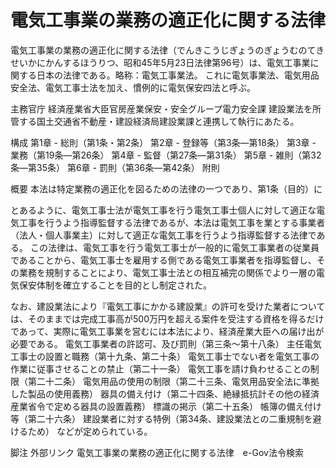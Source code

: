 # 電気工事業の業務の適正化に関する法律

電気工事業の業務の適正化に関する法律（でんきこうじぎょうのぎょうむのてきせいかにかんするほうりつ、昭和45年5月23日法律第96号）は、電気工事業に関する日本の法律である。略称：電気工事業法。
これに電気事業法、電気用品安全法、電気工事士法を加え、慣例的に電気保安四法と呼ぶ。

主務官庁
経済産業省大臣官房産業保安・安全グループ電力安全課
建設業法を所管する国土交通省不動産・建設経済局建設業課と連携して執行にあたる。

構成
第1章 - 総則（第1条・第2条）
第2章 - 登録等（第3条―第18条）
第3章 - 業務（第19条―第26条）
第4章 - 監督（第27条―第31条）
第5章 - 雑則（第32条―第35条）
第6章 - 罰則（第36条―第42条）
附則

概要
本法は特定業務の適正化を図るための法律の一つであり、第1条（目的）に

とあるように、電気工事士法が電気工事を行う電気工事士個人に対して適正な電気工事を行うよう指導監督する法律であるが、本法は電気工事を業とする事業者（法人・個人事業主）に対して適正な電気工事を行うよう指導監督する法律である。
この法律は、電気工事を行う電気工事士が一般的に電気工事業者の従業員であることから、電気工事士を雇用する側である電気工事業者を指導監督し、その業務を規制することにより、電気工事士法との相互補完の関係でより一層の電気保安体制を確立することを目的とし制定された。

なお、建設業法により『電気工事にかかる建設業』の許可を受けた業者については、そのままでは完成工事高が500万円を超える案件を受注する資格を得るだけであって、実際に電気工事業を営むには本法により、経済産業大臣への届け出が必要である。
電気工事業者の許認可、及び罰則（第三条～第十八条）
主任電気工事士の設置と職務（第十九条、第二十条）
電気工事士でない者を電気工事の作業に従事させることの禁止（第二十一条）
電気工事を請け負わせることの制限（第二十二条）
電気用品の使用の制限（第二十三条、電気用品安全法に準拠した製品の使用義務）
器具の備え付け（第二十四条、絶縁抵抗計その他の経済産業省令で定める器具の設置義務）
標識の掲示（第二十五条）
帳簿の備え付け等（第二十六条）
建設業者に対する特例（第34条、建設業法との二重規制を避けるため）
などが定められている。

脚注
外部リンク
電気工事業の業務の適正化に関する法律　e-Gov法令検索